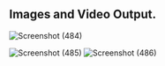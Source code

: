  ## Images and Video Output.
 
 ![Screenshot (484)](https://user-images.githubusercontent.com/94179036/143031755-b956288c-564f-4360-bb14-289d023feaae.png)
 
![Screenshot (485)](https://user-images.githubusercontent.com/94179036/143031770-e9039e2e-f689-476a-9e53-a6d538391b3a.png)
![Screenshot (486)](https://user-images.githubusercontent.com/94179036/143031787-8e6e6631-100a-4bd9-af81-db6e31c09e04.png)






 
